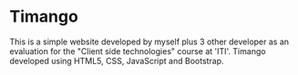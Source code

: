 # Timango
This is a simple website developed by myself plus 3 other developer as an evaluation for the "Client side technologies" course at 'ITI'. Timango developed using HTML5, CSS, JavaScript and Bootstrap.
